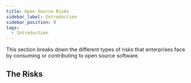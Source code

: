 ```yaml
---
title: Open Source Risks
sidebar_label: Introduction
sidebar_position: 0
tags: 
  - Introduction
---
```


This section breaks down the different types of risks that enterprises face by consuming or contributing to open source software.

## The Risks

<BokTagList filter="Risks" />